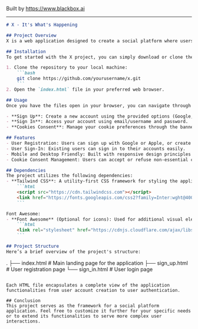 
Built by https://www.blackbox.ai

---

```markdown
# X - It's What's Happening

## Project Overview
X is a web application designed to create a social platform where users can sign up, sign in, and interact. It provides a clean and modern user interface, encouraging users to join and keep up with what's happening today. The website is built using HTML, CSS (with Tailwind CSS), and JavaScript, enabling a responsive and engaging user experience.

## Installation
To get started with the X project, you can simply download or clone the repository. No additional installation steps are required as it is a static web application. Here’s how to set it up locally:

1. Clone the repository to your local machine:
    ```bash
    git clone https://github.com/yourusername/x.git
    ```
2. Open the `index.html` file in your preferred web browser.

## Usage
Once you have the files open in your browser, you can navigate through the application by clicking on various links:

- **Sign Up**: Create a new account using the provided options (Google, Apple, or manual sign-up).
- **Sign In**: Access your account using email/username and password.
- **Cookies Consent**: Manage your cookie preferences through the banner shown at the bottom of the pages.

## Features
- User Registration: Users can sign up with Google or Apple, or create an account using their email and password.
- User Sign-In: Existing users can sign in to their accounts easily.
- Mobile and Desktop Friendly: Built with responsive design principles using Tailwind CSS.
- Cookie Consent Management: Users can accept or refuse non-essential cookies.

## Dependencies
The project utilizes the following dependencies:
- **Tailwind CSS**: A utility-first CSS framework for styling the application.
    ```html
    <script src="https://cdn.tailwindcss.com"></script>
    <link href="https://fonts.googleapis.com/css2?family=Inter:wght@400;500;600;700&display=swap" rel="stylesheet">
    ```

Font Awesome:
- **Font Awesome** (Optional for icons): Used for additional visual elements.
    ```html
    <link rel="stylesheet" href="https://cdnjs.cloudflare.com/ajax/libs/font-awesome/6.0.0-beta3/css/all.min.css">
    ```

## Project Structure
Here’s a brief overview of the project's structure:

```
.
├── index.html       # Main landing page for the application
├── sign_up.html     # User registration page
└── sign_in.html     # User login page
```

Each HTML file encapsulates a complete view of the application functionalities from user account creation to user authentication.

## Conclusion
This project serves as the framework for a social platform application. Feel free to customize it further for your specific needs or to extend its functionalities to serve more complex user interactions.
```